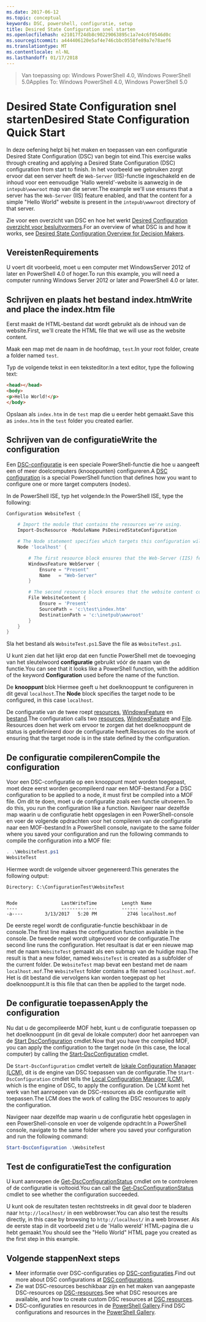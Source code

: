 ```yaml
---
ms.date: 2017-06-12
ms.topic: conceptual
keywords: DSC, powershell, configuratie, setup
title: Desired State Configuration snel starten
ms.openlocfilehash: e21017f24db8c90229063895c1a7e4c6f0546d0c
ms.sourcegitcommit: a444406120e5af4e746cbbc0558fe89a7e78aef6
ms.translationtype: MT
ms.contentlocale: nl-NL
ms.lasthandoff: 01/17/2018
---
```

> <span data-ttu-id="aeb89-103">Van toepassing op: Windows PowerShell 4.0, Windows PowerShell 5.0</span><span class="sxs-lookup"><span data-stu-id="aeb89-103">Applies To: Windows PowerShell 4.0, Windows PowerShell 5.0</span></span>

# <a name="desired-state-configuration-quick-start"></a><span data-ttu-id="aeb89-104">Desired State Configuration snel starten</span><span class="sxs-lookup"><span data-stu-id="aeb89-104">Desired State Configuration Quick Start</span></span>

<span data-ttu-id="aeb89-105">In deze oefening helpt bij het maken en toepassen van een configuratie Desired State Configuration (DSC) van begin tot eind.</span><span class="sxs-lookup"><span data-stu-id="aeb89-105">This exercise walks through creating and applying a Desired State Configuration (DSC) configuration from start to finish.</span></span>
<span data-ttu-id="aeb89-106">In het voorbeeld we gebruiken zorgt ervoor dat een server heeft de `Web-Server` (IIS)-functie ingeschakeld en de inhoud voor een eenvoudige 'Hallo wereld'-website is aanwezig in de `intepub\wwwroot` map van die server.</span><span class="sxs-lookup"><span data-stu-id="aeb89-106">The example we'll use ensures that a server has the `Web-Server` (IIS) feature enabled, and that the content for a simple "Hello World" website is present in the `intepub\wwwroot` directory of that server.</span></span>

<span data-ttu-id="aeb89-107">Zie voor een overzicht van DSC en hoe het werkt [Desired Configuration overzicht voor besluitvormers](decisionMaker.md).</span><span class="sxs-lookup"><span data-stu-id="aeb89-107">For an overview of what DSC is and how it works, see [Desired State Configuration Overview for Decision Makers](decisionMaker.md).</span></span>

## <a name="requirements"></a><span data-ttu-id="aeb89-108">Vereisten</span><span class="sxs-lookup"><span data-stu-id="aeb89-108">Requirements</span></span>

<span data-ttu-id="aeb89-109">U voert dit voorbeeld, moet u een computer met WindowsServer 2012 of later en PowerShell 4.0 of hoger.</span><span class="sxs-lookup"><span data-stu-id="aeb89-109">To run this example, you will need a computer running Windows Server 2012 or later and PowerShell 4.0 or later.</span></span>

## <a name="write-and-place-the-indexhtm-file"></a><span data-ttu-id="aeb89-110">Schrijven en plaats het bestand index.htm</span><span class="sxs-lookup"><span data-stu-id="aeb89-110">Write and place the index.htm file</span></span>

<span data-ttu-id="aeb89-111">Eerst maakt de HTML-bestand dat wordt gebruikt als de inhoud van de website.</span><span class="sxs-lookup"><span data-stu-id="aeb89-111">First, we'll create the HTML file that we will use as the website content.</span></span>

<span data-ttu-id="aeb89-112">Maak een map met de naam in de hoofdmap, `test`.</span><span class="sxs-lookup"><span data-stu-id="aeb89-112">In your root folder, create a folder named `test`.</span></span>

<span data-ttu-id="aeb89-113">Typ de volgende tekst in een teksteditor:</span><span class="sxs-lookup"><span data-stu-id="aeb89-113">In a text editor, type the following text:</span></span>

```html
<head></head>
<body>
<p>Hello World!</p>
</body>
```

<span data-ttu-id="aeb89-114">Opslaan als `index.htm` in de `test` map die u eerder hebt gemaakt.</span><span class="sxs-lookup"><span data-stu-id="aeb89-114">Save this as `index.htm` in the `test` folder you created earlier.</span></span> 

## <a name="write-the-configuration"></a><span data-ttu-id="aeb89-115">Schrijven van de configuratie</span><span class="sxs-lookup"><span data-stu-id="aeb89-115">Write the configuration</span></span>

<span data-ttu-id="aeb89-116">Een [DSC-configuratie](configurations.md) is een speciale PowerShell-functie die hoe u aangeeft een of meer doelcomputers (knooppunten) configureren.</span><span class="sxs-lookup"><span data-stu-id="aeb89-116">A [DSC configuration](configurations.md) is a special PowerShell function that defines how you want to configure one or more target computers (nodes).</span></span>

<span data-ttu-id="aeb89-117">In de PowerShell ISE, typ het volgende:</span><span class="sxs-lookup"><span data-stu-id="aeb89-117">In the PowerShell ISE, type the following:</span></span>

```powershell
Configuration WebsiteTest {

    # Import the module that contains the resources we're using.
    Import-DscResource -ModuleName PsDesiredStateConfiguration

    # The Node statement specifies which targets this configuration will be applied to.
    Node 'localhost' {

        # The first resource block ensures that the Web-Server (IIS) feature is enabled.
        WindowsFeature WebServer {
            Ensure = "Present"
            Name   = "Web-Server"
        }

        # The second resource block ensures that the website content copied to the website root folder.
        File WebsiteContent {
            Ensure = 'Present'
            SourcePath = 'c:\test\index.htm'
            DestinationPath = 'c:\inetpub\wwwroot'
        }
    }
}
```

<span data-ttu-id="aeb89-118">Sla het bestand als `WebsiteTest.ps1`.</span><span class="sxs-lookup"><span data-stu-id="aeb89-118">Save the file as `WebsiteTest.ps1`.</span></span>

<span data-ttu-id="aeb89-119">U kunt zien dat het lijkt erop dat een functie PowerShell met de toevoeging van het sleutelwoord **configuratie** gebruikt vóór de naam van de functie.</span><span class="sxs-lookup"><span data-stu-id="aeb89-119">You can see that it looks like a PowerShell function, with the addition of the keyword **Configuration** used before the name of the function.</span></span>

<span data-ttu-id="aeb89-120">De **knooppunt** blok Hiermee geeft u het doelknooppunt te configureren in dit geval `localhost`.</span><span class="sxs-lookup"><span data-stu-id="aeb89-120">The **Node** block specifies the target node to be configured, in this case `localhost`.</span></span>

<span data-ttu-id="aeb89-121">De configuratie van de twee roept [resources](resources.md), [WindowsFeature](windowsFeatureResource.md) en [bestand](fileResource.md).</span><span class="sxs-lookup"><span data-stu-id="aeb89-121">The configuration calls two [resources](resources.md), [WindowsFeature](windowsFeatureResource.md) and [File](fileResource.md).</span></span>
<span data-ttu-id="aeb89-122">Resources doen het werk om ervoor te zorgen dat het doelknooppunt de status is gedefinieerd door de configuratie heeft.</span><span class="sxs-lookup"><span data-stu-id="aeb89-122">Resources do the work of ensuring that the target node is in the state defined by the configuration.</span></span>

## <a name="compile-the-configuration"></a><span data-ttu-id="aeb89-123">De configuratie compileren</span><span class="sxs-lookup"><span data-stu-id="aeb89-123">Compile the configuration</span></span>

<span data-ttu-id="aeb89-124">Voor een DSC-configuratie op een knooppunt moet worden toegepast, moet deze eerst worden gecompileerd naar een MOF-bestand.</span><span class="sxs-lookup"><span data-stu-id="aeb89-124">For a DSC configuration to be applied to a node, it must first be compiled into a MOF file.</span></span>
<span data-ttu-id="aeb89-125">Om dit te doen, moet u de configuratie zoals een functie uitvoeren.</span><span class="sxs-lookup"><span data-stu-id="aeb89-125">To do this, you run the configuration like a function.</span></span>
<span data-ttu-id="aeb89-126">Navigeer naar dezelfde map waarin u de configuratie hebt opgeslagen in een PowerShell-console en voer de volgende opdrachten voor het compileren van de configuratie naar een MOF-bestand:</span><span class="sxs-lookup"><span data-stu-id="aeb89-126">In a PowerShell console, navigate to the same folder where you saved your configuration and run the following commands to compile the configuration into a MOF file:</span></span>

```powershell
. .\WebsiteTest.ps1
WebsiteTest
```

<span data-ttu-id="aeb89-127">Hiermee wordt de volgende uitvoer gegenereerd:</span><span class="sxs-lookup"><span data-stu-id="aeb89-127">This generates the following output:</span></span>

```
Directory: C:\ConfigurationTest\WebsiteTest


Mode                LastWriteTime         Length Name
----                -------------         ------ ----
-a----        3/13/2017   5:20 PM           2746 localhost.mof
```

<span data-ttu-id="aeb89-128">De eerste regel wordt de configuratie-functie beschikbaar in de console.</span><span class="sxs-lookup"><span data-stu-id="aeb89-128">The first line makes the configuration function available in the console.</span></span>
<span data-ttu-id="aeb89-129">De tweede regel wordt uitgevoerd voor de configuratie.</span><span class="sxs-lookup"><span data-stu-id="aeb89-129">The second line runs the configuration.</span></span>
<span data-ttu-id="aeb89-130">Het resultaat is dat er een nieuwe map met de naam `WebsiteTest` gemaakt als een submap van de huidige map.</span><span class="sxs-lookup"><span data-stu-id="aeb89-130">The result is that a new folder, named `WebsiteTest` is created as a subfolder of the current folder.</span></span>
<span data-ttu-id="aeb89-131">De `WebsiteTest` map bevat een bestand met de naam `localhost.mof`.</span><span class="sxs-lookup"><span data-stu-id="aeb89-131">The `WebsiteTest` folder contains a file named `localhost.mof`.</span></span>
<span data-ttu-id="aeb89-132">Het is dit bestand die vervolgens kan worden toegepast op het doelknooppunt.</span><span class="sxs-lookup"><span data-stu-id="aeb89-132">It is this file that can then be applied to the target node.</span></span>

## <a name="apply-the-configuration"></a><span data-ttu-id="aeb89-133">De configuratie toepassen</span><span class="sxs-lookup"><span data-stu-id="aeb89-133">Apply the configuration</span></span>

<span data-ttu-id="aeb89-134">Nu dat u de gecompileerde MOF hebt, kunt u de configuratie toepassen op het doelknooppunt (in dit geval de lokale computer) door het aanroepen van de [Start DscConfiguration](/reference/5.1/PSDesiredStateConfiguration/Start-DscConfiguration) cmdlet.</span><span class="sxs-lookup"><span data-stu-id="aeb89-134">Now that you have the compiled MOF, you can apply the configuration to the target node (in this case, the local computer) by calling the [Start-DscConfiguration](/reference/5.1/PSDesiredStateConfiguration/Start-DscConfiguration) cmdlet.</span></span>

<span data-ttu-id="aeb89-135">De `Start-DscConfiguration` cmdlet vertelt de [lokale Configuration Manager (LCM)](metaConfig.md), dit is de engine van DSC toepassen van de configuratie.</span><span class="sxs-lookup"><span data-stu-id="aeb89-135">The `Start-DscConfiguration` cmdlet tells the [Local Configuration Manager (LCM)](metaConfig.md), which is the engine of DSC, to apply the configuration.</span></span>
<span data-ttu-id="aeb89-136">De LCM komt het werk van het aanroepen van de DSC-resources als de configuratie wilt toepassen.</span><span class="sxs-lookup"><span data-stu-id="aeb89-136">The LCM does the work of calling the DSC resources to apply the configuration.</span></span>

<span data-ttu-id="aeb89-137">Navigeer naar dezelfde map waarin u de configuratie hebt opgeslagen in een PowerShell-console en voer de volgende opdracht:</span><span class="sxs-lookup"><span data-stu-id="aeb89-137">In a PowerShell console, navigate to the same folder where you saved your configuration and run the following command:</span></span>

```powershell
Start-DscConfiguration .\WebsiteTest
```

## <a name="test-the-configuration"></a><span data-ttu-id="aeb89-138">Test de configuratie</span><span class="sxs-lookup"><span data-stu-id="aeb89-138">Test the configuration</span></span>

<span data-ttu-id="aeb89-139">U kunt aanroepen de [Get-DscConfigurationStatus](/reference/5.1/PSDesiredStateConfiguration/Get-DscConfigurationStatus) cmdlet om te controleren of de configuratie is voltooid.</span><span class="sxs-lookup"><span data-stu-id="aeb89-139">You can call the [Get-DscConfigurationStatus](/reference/5.1/PSDesiredStateConfiguration/Get-DscConfigurationStatus) cmdlet to see whether the configuration succeeded.</span></span> 

<span data-ttu-id="aeb89-140">U kunt ook de resultaten testen rechtstreeks in dit geval door te bladeren naar `http://localhost/` in een webbrowser.</span><span class="sxs-lookup"><span data-stu-id="aeb89-140">You can also test the results directly, in this case by browsing to `http://localhost/` in a web browser.</span></span>
<span data-ttu-id="aeb89-141">Als de eerste stap in dit voorbeeld ziet u de 'Hallo wereld' HTML-pagina die u hebt gemaakt.</span><span class="sxs-lookup"><span data-stu-id="aeb89-141">You should see the "Hello World" HTML page you created as the first step in this example.</span></span>

## <a name="next-steps"></a><span data-ttu-id="aeb89-142">Volgende stappen</span><span class="sxs-lookup"><span data-stu-id="aeb89-142">Next steps</span></span>

- <span data-ttu-id="aeb89-143">Meer informatie over DSC-configuraties op [DSC-configuraties](configurations.md).</span><span class="sxs-lookup"><span data-stu-id="aeb89-143">Find out more about DSC configurations at [DSC configurations](configurations.md).</span></span>
- <span data-ttu-id="aeb89-144">Zie wat DSC-resources beschikbaar zijn en het maken van aangepaste DSC-resources op [DSC-resources](resources.md).</span><span class="sxs-lookup"><span data-stu-id="aeb89-144">See what DSC resources are available, and how to create custom DSC resources at [DSC resources](resources.md).</span></span>
- <span data-ttu-id="aeb89-145">DSC-configuraties en resources in de [PowerShell Gallery](https://www.powershellgallery.com/).</span><span class="sxs-lookup"><span data-stu-id="aeb89-145">Find DSC configurations and resources in the [PowerShell Gallery](https://www.powershellgallery.com/).</span></span>



